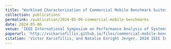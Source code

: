 ```yaml
---
title: "Workload Characterization of Commercial Mobile Benchmark Suites"
collection: publications
permalink: /publication/2024-05-06-commercial-mobile-benchmarks
date: 2024-05-06
venue: 'IEEE International Symposium on Performance Analysis of Systems and Software'
paperurl: 'http://vickariofillis.github.io/files/commercial-mobile-benchmarks.pdf'
citation: 'Victor Kariofillis, and Natalie Enright Jerger. 2024 IEEE International Symposium on Performance Analysis of Systems and Software (ISPASS), Indianapolis, IN, USA, 2024.'
---
```

